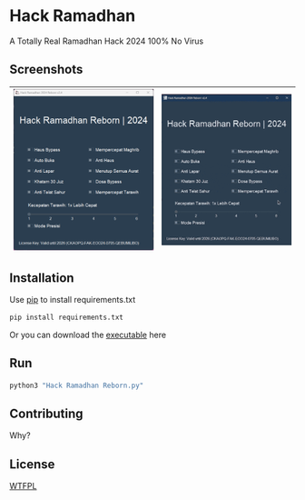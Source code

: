 # Hack Ramadhan

A Totally Real Ramadhan Hack 2024 100% No Virus

## Screenshots

| ![App Screenshot](showcase.png) | ![App Screenshot](showcase.gif) |
| ----------------------------- | ----------------------------- |

## Installation

Use [pip](https://pip.pypa.io/en/stable/) to install requirements.txt

```bash
pip install requirements.txt
```

Or you can download the [executable](https://github.com/TheXploler/Hack-Ramadhan/releases/latest) here

## Run

```bash
python3 "Hack Ramadhan Reborn.py"
```

## Contributing

Why?

## License

[WTFPL](http://www.wtfpl.net/)
